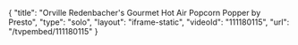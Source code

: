 {
    "title": "Orville Redenbacher's Gourmet Hot Air Popcorn Popper by Presto",
    "type": "solo",
    "layout": "iframe-static",
    "videoId": "111180115",
    "url": "\/tvpembed\/111180115"
}